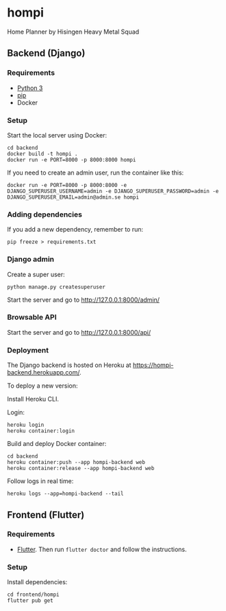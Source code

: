 # hompi
Home Planner by Hisingen Heavy Metal Squad

## Backend (Django)
### Requirements
* [Python 3](https://www.python.org/downloads/)
* [pip](https://pip.pypa.io/en/stable/installing/)
* Docker

### Setup

Start the local server using Docker:

    cd backend
    docker build -t hompi .
    docker run -e PORT=8000 -p 8000:8000 hompi

If you need to create an admin user, run the container like this:

    docker run -e PORT=8000 -p 8000:8000 -e DJANGO_SUPERUSER_USERNAME=admin -e DJANGO_SUPERUSER_PASSWORD=admin -e DJANGO_SUPERUSER_EMAIL=admin@admin.se hompi

### Adding dependencies
If you add a new dependency, remember to run:

    pip freeze > requirements.txt

### Django admin

Create a super user:

    python manage.py createsuperuser

Start the server and go to http://127.0.0.1:8000/admin/

### Browsable API
Start the server and go to http://127.0.0.1:8000/api/

### Deployment
The Django backend is hosted on Heroku at https://hompi-backend.herokuapp.com/.

To deploy a new version:

Install Heroku CLI.

Login:

    heroku login
    heroku container:login

Build and deploy Docker container:

    cd backend
    heroku container:push --app hompi-backend web
    heroku container:release --app hompi-backend web

Follow logs in real time:

    heroku logs --app=hompi-backend --tail

## Frontend (Flutter)

### Requirements

* [Flutter](https://flutter.dev/docs/get-started/install). Then run `flutter doctor` and follow the instructions.
### Setup

Install dependencies:

    cd frontend/hompi
    flutter pub get




